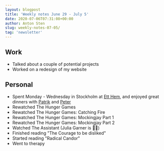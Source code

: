 ```yaml
---
layout: blogpost
title: 'Weekly notes June 29 - July 5'
date: 2020-07-06T07:31:08+00:00
author: Anton Sten
slug: weekly-notes-07-05/
tag: 'newsletter'
---
```




## Work

- Talked about a couple of potential projects
- Worked on a redesign of my website 

## Personal

- Spent Monday - Wednesday in Stockholm at [Ett Hem](https://www.instagram.com/p/CCGDVODJTmt/?utm_source=ig_web_copy_link), and enjoyed great dinners with [Patrik](https://www.withlovepatrik.com) and [Peter](http://adorable.se)
- Rewatched The Hunger Games
- Rewatched The Hunger Games: Catching Fire
- Rewatched The Hunger Games: Mockingjay Part 1
- Rewatched The Hunger Games: Mockingjay Part 2
- Watched The Assistant (Julia Garner is 👌🏼)
- Finished reading "The Courage to be disliked"
- Started reading "Radical Candor"
- Went to therapy
